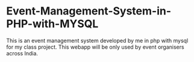 # Event-Management-System-in-PHP-with-MYSQL
This is an event management system developed by me in php with mysql for my class project.
This webapp will be only used by event organisers across India.
